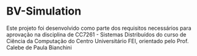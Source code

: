 # BV-Simulation
Este projeto foi desenvolvido como parte dos requisitos necessários para aprovação na disciplina de CC7261 - Sistemas Distribuídos do curso de Ciência da Computação do Centro Universitário FEI, orientado pelo Prof. Calebe de Paula Bianchini
